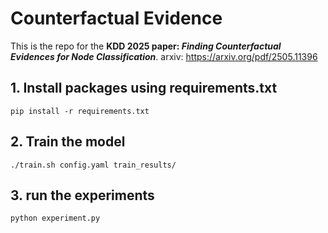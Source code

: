 # Counterfactual Evidence
This is the repo for the **KDD 2025 paper: *Finding Counterfactual Evidences for Node Classification***. arxiv: https://arxiv.org/pdf/2505.11396

## 1. Install packages using requirements.txt
```
pip install -r requirements.txt
```

## 2. Train the model
```
./train.sh config.yaml train_results/
```

## 3. run the experiments
```
python experiment.py
```
